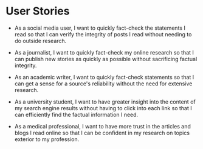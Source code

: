 # User Stories

- As a social media user, I want to quickly fact-check the statements I read so that I can verify the integrity of posts I read without needing to do outside research.

- As a journalist, I want to quickly fact-check my online research so that I can publish new stories as quickly as possible without sacrificing factual integrity.

- As an academic writer, I want to quickly fact-check statements so that I can get a sense for a source's reliability without the need for extensive research.

- As a university student, I want to have greater insight into the content of my search engine results without having to click into each link so that I can efficiently find the factual information I need.

- As a medical professional, I want to have more trust in the articles and blogs I read online so that I can be confident in my research on topics exterior to my profession.